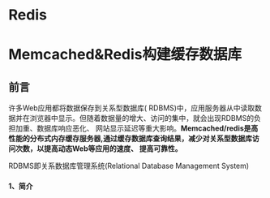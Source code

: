 # Redis

# Memcached&Redis构建缓存数据库



## **前言**



许多Web应用都将数据保存到关系型数据库( RDBMS)中，应用服务器从中读取数据并在浏览器中显示。但随着数据量的增大、访问的集中，就会出现RDBMS的负担加重、数据库响应恶化、 网站显示延迟等重大影响。**Memcached/redis是高性能的分布式内存缓存服务器,通过缓存数据库查询结果，减少对关系型数据库访问次数，以提高动态Web等应用的速度、 提高可靠性。**



RDBMS即关系数据库管理系统(Relational Database Management System)



#### **1、简介**